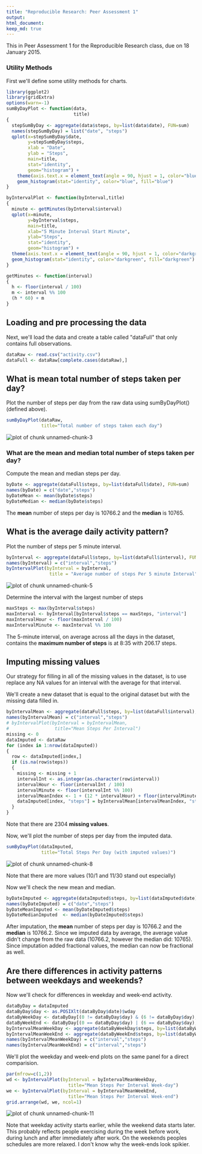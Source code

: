 ```yaml
---
title: "Reproducible Research: Peer Assessment 1"
output: 
html_document:
keep_md: true
---
```

<!-- Build using: knit2html("PA1_template.Rmd") -->

This in Peer Assessment 1 for the Reproducible Research class, due on 18 January 2015.

### Utility Methods

First we'll define some utility methods for charts.


```r
library(ggplot2)
library(gridExtra)
options(warn=-1)
sumByDayPlot <- function(data,
                         title)
{
  stepSumByDay <- aggregate(data$steps, by=list(data$date), FUN=sum)
  names(stepSumByDay) = list("date", "steps")
  qplot(x=stepSumByDay$date,
        y=stepSumByDay$steps,
        xlab = "Date",
        ylab = "Steps",
        main=title,
        stat="identity",
        geom="histogram") + 
    theme(axis.text.x = element_text(angle = 90, hjust = 1, color="blue")) + 
    geom_histogram(stat="identity", color="blue", fill="blue")
}

byIntervalPlot <- function(byInterval,title)
{
  minute <- getMinutes(byInterval$interval)
  qplot(x=minute, 
        y=byInterval$steps,
        main=title,
        xlab="5 Minute Interval Start Minute",
        ylab="Steps",
        stat="identity",
        geom="histogram") + 
  theme(axis.text.x = element_text(angle = 90, hjust = 1, color="darkgreen")) + 
  geom_histogram(stat="identity", color="darkgreen", fill="darkgreen")
}

getMinutes <- function(interval)
{
  h <- floor(interval / 100)
  m <- interval %% 100
  (h * 60) + m
}
```

## Loading and pre processing the data

Next, we'll load the data and create a table called "dataFull" that only contains full observations.


```r
dataRaw <- read.csv("activity.csv")
dataFull <- dataRaw[complete.cases(dataRaw),]
```

## What is mean total number of steps taken per day?

Plot the number of steps per day from the raw data using sumByDayPlot() (defined above).


```r
sumByDayPlot(dataRaw,
             title="Total number of steps taken each day")
```

![plot of chunk unnamed-chunk-3](figure/unnamed-chunk-3-1.png) 

### What are the mean and median total number of steps taken per day?

Compute the mean and median steps per day.


```r
byDate <- aggregate(dataFull$steps, by=list(dataFull$date), FUN=sum)
names(byDate) = c("date","steps")
byDateMean <- mean(byDate$steps)
byDateMedian <- median(byDate$steps)
```

The **mean** number of steps per day is 10766.2 and the **median** is  10765.

## What is the average daily activity pattern?

Plot the number of steps per 5 minute interval.


```r
byInterval <- aggregate(dataFull$steps, by=list(dataFull$interval), FUN=mean)
names(byInterval) = c("interval","steps")
byIntervalPlot(byInterval = byInterval,
                title = "Average number of steps Per 5 minute Interval")
```

![plot of chunk unnamed-chunk-5](figure/unnamed-chunk-5-1.png) 

Determine the interval with the largest number of steps


```r
maxSteps <- max(byInterval$steps)
maxInterval <- byInterval[byInterval$steps == maxSteps, "interval"]
maxIntervalHour <- floor(maxInterval / 100)
maxIntervalMinute <- maxInterval %% 100
```

The 5-minute interval, on average across all the days in the dataset, contains the **maximum number of steps** is at 8:35 with 206.17 steps.

## Imputing missing values

Our strategy for filling in all of the missing values in the dataset, is to use replace any NA values for an interval with the average for that interval.

We'll create a new dataset that is equal to the original dataset but with the missing data filled in.


```r
byIntervalMean <- aggregate(dataFull$steps, by=list(dataFull$interval), FUN=mean)
names(byIntervalMean) = c("interval","steps")
# byIntervalPlot(byInterval = byIntervalMean,
#                 title="Mean Steps Per Interval")
missing <- 0
dataImputed <- dataRaw
for (index in 1:nrow(dataImputed))
{
  row <- dataImputed[index,]
  if (is.na(row$steps))
  {
    missing <- missing + 1
    intervalInt <- as.integer(as.character(row$interval))
    intervalHour <- floor(intervalInt / 100)
    intervalMinute <- floor(intervalInt %% 100)
    intervalMeanIndex <- 1 + (12 * intervalHour) + floor(intervalMinute / 5)
    dataImputed[index, "steps"] = byIntervalMean[intervalMeanIndex, "steps"]
  }
}
```

Note that there are 2304 **missing values**.

Now, we'll plot the number of steps per day from the imputed data.



```r
sumByDayPlot(dataImputed,
             title="Total Steps Per Day (with imputed values)")
```

![plot of chunk unnamed-chunk-8](figure/unnamed-chunk-8-1.png) 

Note that there are more values (10/1 and 11/30 stand out especially)

Now we'll check the new mean and median.


```r
byDateImputed <- aggregate(dataImputed$steps, by=list(dataImputed$date), FUN=sum)
names(byDateImputed) = c("date","steps")
byDateMeanImputed <- mean(byDateImputed$steps)
byDateMedianImputed  <- median(byDateImputed$steps)
```
After imputation, the **mean** number of steps per day is 10766.2 and the **median** is  10766.2.  Since we imputed data by average, the average value didn't change from the raw data (10766.2, however the median did: 10765).  Since imputation added fractional values, the median can now be fractional as well.

## Are there differences in activity patterns between weekdays and weekends?

Now we'll check for differences in weekday and week-end activity.


```r
dataByDay = dataImputed 
dataByDay$day <- as.POSIXlt(dataByDay$date)$wday
dataByWeekDay <- dataByDay[(0 != dataByDay$day) & (6 != dataByDay$day),] 
dataByWeekEnd <- dataByDay[(0 == dataByDay$day) | (6 == dataByDay$day),] 
byIntervalMeanWeekDay <- aggregate(dataByWeekDay$steps, by=list(dataByWeekDay$interval), FUN=mean) 
byIntervalMeanWeekEnd <- aggregate(dataByWeekEnd$steps, by=list(dataByWeekEnd$interval), FUN=mean)
names(byIntervalMeanWeekDay) = c("interval","steps")
names(byIntervalMeanWeekEnd) = c("interval","steps")
```

We'll plot the weekday and week-end plots on the same panel for a direct comparision.


```r
par(mfrow=c(1,2))
wd <- byIntervalPlot(byInterval = byIntervalMeanWeekDay,
                       title="Mean Steps Per Interval Week-day")
we <- byIntervalPlot(byInterval = byIntervalMeanWeekEnd,
                       title="Mean Steps Per Interval Week-end")
grid.arrange(wd, we, ncol=1)
```

![plot of chunk unnamed-chunk-11](figure/unnamed-chunk-11-1.png) 

Note that weekday activity starts earlier, while the weekend data starts later.  This probably reflects people exercising during the week before work, during lunch and after immediately after work.  On the weekends peoples schedules are more relaxed.  I don't know why the week-ends look spikier.
